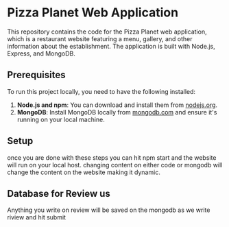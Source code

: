 # Pizza Planet Web Application
This repository contains the code for the Pizza Planet web application, which is a restaurant website featuring a menu, gallery, and other information about the establishment. The application is built with Node.js, Express, and MongoDB.

## Prerequisites
To run this project locally, you need to have the following installed:
1. **Node.js and npm**: You can download and install them from [nodejs.org](https://nodejs.org/).
2. **MongoDB**: Install MongoDB locally from [mongodb.com](https://www.mongodb.com/try/download/community) and ensure it's running on your local machine.

## Setup
once you are done with these steps you can hit npm start and the website will run on your local host. changing content on either code or mongodb will change the content on the website making it dynamic.

## Database for Review us 
Anything you write on review will be saved on the mongodb as we write riview and hit submit



